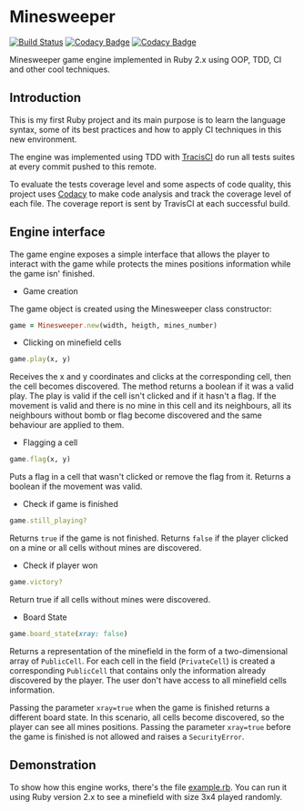 # Minesweeper

[![Build Status](https://travis-ci.org/taciogt/minesweeper.svg?branch=master)](https://travis-ci.org/taciogt/minesweeper)
[![Codacy Badge](https://api.codacy.com/project/badge/Grade/72a68158e7354f7f88d2298135e89518)](https://www.codacy.com/app/taciogt/minesweeper?utm_source=github.com&amp;utm_medium=referral&amp;utm_content=taciogt/minesweeper&amp;utm_campaign=Badge_Grade)
[![Codacy Badge](https://api.codacy.com/project/badge/Coverage/72a68158e7354f7f88d2298135e89518)](https://www.codacy.com/app/taciogt/minesweeper?utm_source=github.com&utm_medium=referral&utm_content=taciogt/minesweeper&utm_campaign=Badge_Coverage)

Minesweeper game engine implemented in Ruby 2.x using OOP, TDD, CI and other cool techniques.

## Introduction

This is my first Ruby project and its main purpose is to learn the language syntax, some of its best practices and how to apply CI techniques in this new environment.

The engine was implemented using TDD with [TracisCI](https://travis-ci.org/taciogt/minesweeper) do run all tests suites at every commit pushed to this remote. 

To evaluate the tests coverage level and some aspects of code quality, this project uses [Codacy](https://www.codacy.com/app/taciogt/minesweeper?utm_source=github.com&utm_medium=referral&utm_content=taciogt/minesweeper&utm_campaign=Badge_Coverage) to make code analysis and track the coverage level of each file. The coverage report is sent by TravisCI at each successful build.   

## Engine interface

The game engine exposes a simple interface that allows the player to interact with the game while protects the mines positions information while the game isn' finished. 

* Game creation

The game object is created using the Minesweeper class constructor:
```ruby
game = Minesweeper.new(width, heigth, mines_number)
```
 
* Clicking on minefield cells

```ruby
game.play(x, y)
```

Receives the x and y coordinates and clicks at the corresponding cell, then the cell becomes discovered. The method returns a boolean if it was a valid play. The play is valid if the cell isn't clicked and if it hasn't a flag. If the movement is valid and there is no mine in this cell and its neighbours, all its neighbours without bomb or flag become discovered and the same behaviour are applied to them.   

* Flagging a cell

```ruby
game.flag(x, y)
```

Puts a flag in a cell that wasn't clicked or remove the flag from it. Returns a boolean if the movement was valid.

* Check if game is finished

```ruby
game.still_playing?
```

Returns `true` if the game is not finished.
Returns `false` if the player clicked on a mine or all cells without mines are discovered.

* Check if player won

```ruby
game.victory?
```

Return true if all cells without mines were discovered.

* Board State

```ruby
game.board_state(xray: false)
```

Returns a representation of the minefield in the form of a two-dimensional array of `PublicCell`. For each cell in the field (`PrivateCell`) is created a corresponding `PublicCell` that contains only the information already discovered by the player. The user don't have access to all minefield cells information.

Passing the parameter `xray=true` when the game is finished returns a different board state. In this scenario, all cells become discovered, so the player can see all mines positions. Passing the parameter `xray=true` before the game is finished is not allowed and raises a `SecurityError`.
 

## Demonstration
 
To show how this engine works, there's the file [example.rb](https://github.com/taciogt/minesweeper/blob/master/example.rb). You can run it using Ruby version 2.x to see a minefield with size 3x4 played randomly.

